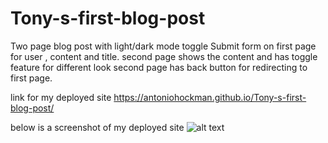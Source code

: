 # Tony-s-first-blog-post
Two page blog post with light/dark mode toggle 
Submit form on first page for user , content and title. 
second page shows the content and has toggle feature for different look
second page has back button for redirecting to first page. 

link for my deployed site https://antoniohockman.github.io/Tony-s-first-blog-post/

below is a screenshot of my deployed site 
![alt text](<Screenshot 2024-04-18 000453.png>)